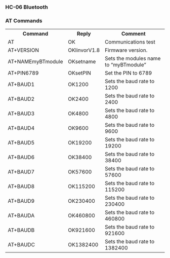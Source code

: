 ### HC-06 Bluetooth
### AT Commands
<table>
<tr><th>Command</th><th>Reply</th><th>Comment</th></tr>
<tr><td>AT</td><td>OK</td><td>Communications test</td></tr>
<tr><td>AT+VERSION</td><td>OKlinvorV1.8</td><td>Firmware version.</td></tr>
<tr><td>AT+NAMEmyBTmodule</td><td>OKsetname</td><td>Sets the modules name to “myBTmodule”</td></tr>
<tr><td>AT+PIN6789</td><td>OKsetPIN</td><td>Set the PIN to 6789</td></tr>
<tr><td>AT+BAUD1</td><td>OK1200</td><td>Sets the baud rate to 1200</td></tr>
<tr><td>AT+BAUD2</td><td>OK2400</td><td>Sets the baud rate to 2400</td></tr>
<tr><td>AT+BAUD3</td><td>OK4800</td><td>Sets the baud rate to 4800</td></tr>
<tr><td>AT+BAUD4</td><td>OK9600</td><td>Sets the baud rate to 9600</td></tr>
<tr><td>AT+BAUD5</td><td>OK19200</td><td>Sets the baud rate to 19200</td></tr>
<tr><td>AT+BAUD6</td><td>OK38400</td><td>Sets the baud rate to 38400</td></tr>
<tr><td>AT+BAUD7</td><td>OK57600</td><td>Sets the baud rate to 57600</td></tr>
<tr><td>AT+BAUD8</td><td>OK115200</td><td>Sets the baud rate to 115200</td></tr>
<tr><td>AT+BAUD9</td><td>OK230400</td><td>Sets the baud rate to 230400</td></tr>
<tr><td>AT+BAUDA</td><td>OK460800</td><td>Sets the baud rate to 460800</td></tr>
<tr><td>AT+BAUDB</td><td>OK921600</td><td>Sets the baud rate to 921600</td></tr>
<tr><td>AT+BAUDC</td><td>OK1382400</td><td>Sets the baud rate to 1382400</td></tr>
</table>